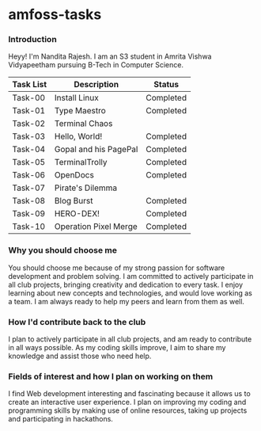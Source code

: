 # amfoss-tasks
### Introduction
Heyy! I'm Nandita Rajesh. I am an S3 student in Amrita Vishwa Vidyapeetham pursuing B-Tech in Computer Science.

| Task List | Description | Status |
| -------- | -------- | -------- |
| Task-00 | Install Linux | Completed |
| Task-01 | Type Maestro | Completed |
| Task-02 | Terminal Chaos |  |
| Task-03 | Hello, World! | Completed |
| Task-04 | Gopal and his PagePal | Completed |
| Task-05 | TerminalTrolly | Completed |
| Task-06 | OpenDocs | Completed |
| Task-07 | Pirate's Dilemma |  |
| Task-08 | Blog Burst | Completed |
| Task-09 | HERO-DEX! | Completed |
| Task-10 | Operation Pixel Merge | Completed |


### Why you should choose me
You should choose me because of my strong passion for software development and problem solving. I am committed to actively participate in all club projects, bringing creativity and dedication to every task. I enjoy learning about new concepts and  technologies, and would love working as a team. I am always ready to help my peers and learn from them as well. 

### How I'd contribute back to the club
I plan to actively participate in all club projects, and am ready to contribute in all ways possible. As my coding skills improve, I aim to share my knowledge and assist those who need help.

### Fields of interest and how I plan on working on them
I find Web development interesting and fascinating because it allows us to create an interactive user experience. I plan on improving my coding and programming skills by making use of online resources, taking up projects and participating in hackathons.
